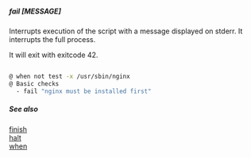 ##### fail [MESSAGE]

Interrupts execution of the script with a message displayed on stderr. It interrupts the full process.

It will exit with exitcode 42.

```bash

@ when not test -x /usr/sbin/nginx
@ Basic checks
  - fail "nginx must be installed first"

```

##### See also

[finish](finish.md)  
[halt](halt.md)  
[when](when.md)  
